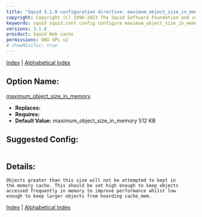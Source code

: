 ```yaml
---
title: "Squid 3.1.0 configuration directive: maximum_object_size_in_memory"
copyright: Copyright (C) 1996-2023 The Squid Software Foundation and contributors
keywords: squid squid.conf config configure maximum_object_size_in_memory
versions: 3.1.0
proiduct: Squid Web cache
permissions: GNU GPL v2
# showMiniToc: true
---
```

[Index](index#toc_maximum_object_size_in_memory) | [Alphabetical Index](index_all#toc_maximum_object_size_in_memory)

## Option Name:
[maximum_object_size_in_memory](#maximum_object_size_in_memory)
 * **Replaces:** 
 * **Requires:** 
 * **Default Value:** maximum_object_size_in_memory 512 KB


## Suggested Config:
```plaintext

```

## Details:

	Objects greater than this size will not be attempted to kept in
	the memory cache. This should be set high enough to keep objects
	accessed frequently in memory to improve performance whilst low
	enough to keep larger objects from hoarding cache_mem.



[Index](index#toc_maximum_object_size_in_memory) | [Alphabetical Index](index_all#toc_maximum_object_size_in_memory)

